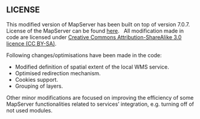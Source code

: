 ## LICENSE

This modified version of MapServer has been built on top of version 7.0.7. License of the MapServer can be found [here](https://mapserver.org/copyright.html).  
All modification made in code are licensed under [Creative Commons Attribution-ShareAlike 3.0 licence (CC BY-SA)](https://creativecommons.org/licenses/by-sa/3.0/).

Following changes/optimisations have been made in the code:
- Modified definition of spatial extent of the local WMS service.
- Optimised redirection mechanism. 
- Cookies support. 
- Grouping of layers.

Other minor modifications are focused on improving the efficiency of some MapServer functionalities related to services’ integration, e.g. turning off of not used modules.
